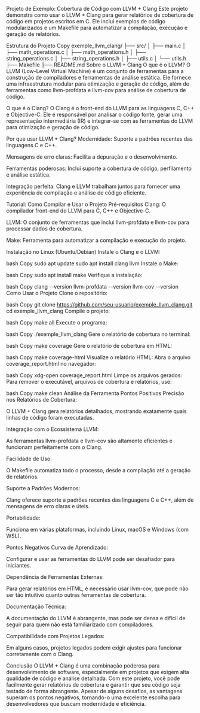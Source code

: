 Projeto de Exemplo: Cobertura de Código com LLVM + Clang
Este projeto demonstra como usar o LLVM + Clang para gerar relatórios de cobertura de código em projetos escritos em C. Ele inclui exemplos de código modularizados e um Makefile para automatizar a compilação, execução e geração de relatórios.

Estrutura do Projeto
Copy
exemple_llvm_clang/
├── src/
│   ├── main.c
│   ├── math_operations.c
│   ├── math_operations.h
│   ├── string_operations.c
│   ├── string_operations.h
│   ├── utils.c
│   └── utils.h
├── Makefile
├── README.md
Sobre o LLVM + Clang
O que é o LLVM?
O LLVM (Low-Level Virtual Machine) é um conjunto de ferramentas para a construção de compiladores e ferramentas de análise estática. Ele fornece uma infraestrutura modular para otimização e geração de código, além de ferramentas como llvm-profdata e llvm-cov para análise de cobertura de código.

O que é o Clang?
O Clang é o front-end do LLVM para as linguagens C, C++ e Objective-C. Ele é responsável por analisar o código fonte, gerar uma representação intermediária (IR) e integrar-se com as ferramentas do LLVM para otimização e geração de código.

Por que usar LLVM + Clang?
Modernidade: Suporte a padrões recentes das linguagens C e C++.

Mensagens de erro claras: Facilita a depuração e o desenvolvimento.

Ferramentas poderosas: Inclui suporte a cobertura de código, perfilamento e análise estática.

Integração perfeita: Clang e LLVM trabalham juntos para fornecer uma experiência de compilação e análise de código eficiente.

Tutorial: Como Compilar e Usar o Projeto
Pré-requisitos
Clang: O compilador front-end do LLVM para C, C++ e Objective-C.

LLVM: O conjunto de ferramentas que inclui llvm-profdata e llvm-cov para processar dados de cobertura.

Make: Ferramenta para automatizar a compilação e execução do projeto.

Instalação no Linux (Ubuntu/Debian)
Instale o Clang e o LLVM:

bash
Copy
sudo apt update
sudo apt install clang llvm
Instale o Make:

bash
Copy
sudo apt install make
Verifique a instalação:

bash
Copy
clang --version
llvm-profdata --version
llvm-cov --version
Como Usar o Projeto
Clone o repositório:

bash
Copy
git clone https://github.com/seu-usuario/exemple_llvm_clang.git
cd exemple_llvm_clang
Compile o projeto:

bash
Copy
make all
Execute o programa:

bash
Copy
./exemple_llvm_clang
Gere o relatório de cobertura no terminal:

bash
Copy
make coverage
Gere o relatório de cobertura em HTML:

bash
Copy
make coverage-html
Visualize o relatório HTML:
Abra o arquivo coverage_report.html no navegador:

bash
Copy
xdg-open coverage_report.html
Limpe os arquivos gerados:
Para remover o executável, arquivos de cobertura e relatórios, use:

bash
Copy
make clean
Análise da Ferramenta
Pontos Positivos
Precisão nos Relatórios de Cobertura:

O LLVM + Clang gera relatórios detalhados, mostrando exatamente quais linhas de código foram executadas.

Integração com o Ecossistema LLVM:

As ferramentas llvm-profdata e llvm-cov são altamente eficientes e funcionam perfeitamente com o Clang.

Facilidade de Uso:

O Makefile automatiza todo o processo, desde a compilação até a geração de relatórios.

Suporte a Padrões Modernos:

Clang oferece suporte a padrões recentes das linguagens C e C++, além de mensagens de erro claras e úteis.

Portabilidade:

Funciona em várias plataformas, incluindo Linux, macOS e Windows (com WSL).

Pontos Negativos
Curva de Aprendizado:

Configurar e usar as ferramentas do LLVM pode ser desafiador para iniciantes.

Dependência de Ferramentas Externas:

Para gerar relatórios em HTML, é necessário usar llvm-cov, que pode não ser tão intuitivo quanto outras ferramentas de cobertura.

Documentação Técnica:

A documentação do LLVM é abrangente, mas pode ser densa e difícil de seguir para quem não está familiarizado com compiladores.

Compatibilidade com Projetos Legados:

Em alguns casos, projetos legados podem exigir ajustes para funcionar corretamente com o Clang.

Conclusão
O LLVM + Clang é uma combinação poderosa para desenvolvimento de software, especialmente em projetos que exigem alta qualidade de código e análise detalhada. Com este projeto, você pode facilmente gerar relatórios de cobertura e garantir que seu código seja testado de forma abrangente. Apesar de alguns desafios, as vantagens superam os pontos negativos, tornando-o uma excelente escolha para desenvolvedores que buscam modernidade e eficiência.